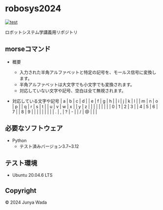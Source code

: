 # robosys2024
[![test](https://github.com/JEISU20xx/robosys2024/actions/workflows/test.yml/badge.svg)](https://github.com/JEISU20xx/robosys2024/actions/workflows/test.yml)

ロボットシステム学講義用リポジトリ

## morseコマンド
- 概要
  - 入力された半角アルファベットと特定の記号を、モールス信号に変換します。
  - 半角アルファベットは大文字でも小文字でも変換されます。
  - 対応していない文字や記号、空白は全て無視されます。

- 対応している文字や記号
| a | b | c | d |
| e | f | g | h |
| i | j | k | l |
| m | n | o | p |
| q | r | s | t |
| u | v | w | x |
| y | z |   |   |
|   |   |   |   |
| 0 | 1 | 2 | 3 |
| 4 | 5 | 6 | 7 |
| 8 | 9 |   |   |
|   |   |   |   |
| . | , | ? | - |
| / | @ |   |   |

## 必要なソフトウェア
- Python
    - テスト済みバージョン3.7~3.12

## テスト環境
- Ubuntu 20.04.6 LTS

## Copyright
© 2024 Junya Wada
